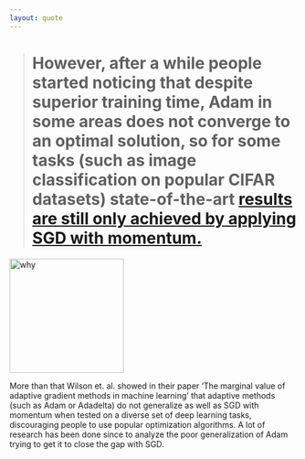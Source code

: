 ```yaml
---
layout: quote
---
```


> # However, after a while people started noticing that despite superior training time, Adam in some areas does not converge to an optimal solution, so for some tasks (such as image classification on popular CIFAR datasets) state-of-the-art [results are still only achieved by applying SGD with momentum.](https://towardsdatascience.com/adam-latest-trends-in-deep-learning-optimization-6be9a291375c)

<div class="flex">
  <img alt="why" src="https://i.imgflip.com/68jy6a.jpg" style="height: 200px" />

  <p class="text-xl ml-8">
    <mdi-format-quote-open />More than that Wilson et. al. showed in their paper ‘The marginal value of adaptive gradient methods in machine learning’ that adaptive methods (such as Adam or Adadelta) do not generalize as well as SGD with momentum when tested on a diverse set of deep learning tasks, discouraging people to use popular optimization algorithms. A lot of research has been done since to analyze the poor generalization of Adam trying to get it to close the gap with SGD.<mdi-format-quote-close />
  </p>
</div>